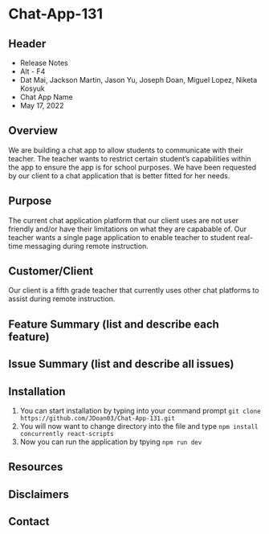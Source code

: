 # Chat-App-131
## Header
- Release Notes
- Alt - F4
- Dat Mai, Jackson Martin, Jason Yu, Joseph Doan, Miguel Lopez, Niketa Kosyuk
- Chat App Name
- May 17, 2022
## Overview
We are building a chat app to allow students to communicate with their teacher. The teacher wants to restrict certain student’s capabilities within the app to ensure the app is for school purposes. We have been requested by our client to a chat application that is better fitted for her needs.
## Purpose
The current chat application platform that our client uses are not user friendly and/or have their limitations on what they are capabable of. Our teacher wants a single page application to enable teacher to student real-time messaging during remote instruction.
## Customer/Client
Our client is a fifth grade teacher that currently uses other chat platforms to assist during remote instruction.
## Feature Summary (list and describe each feature)
## Issue Summary (list and describe all issues)
## Installation
1. You can start installation by typing into your command prompt `git clone https://github.com/JDoan03/Chat-App-131.git`
2. You will now want to change directory into the file and type `npm install concurrently react-scripts`
3. Now you can run the application by tpying `npm run dev`
## Resources
## Disclaimers
## Contact
